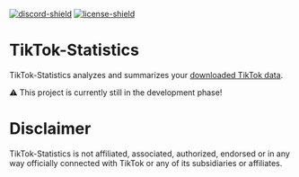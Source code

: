 [discord-invite]: https://discord.gg/hAGAuuswWW
[license]: https://github.com/12LuA/TikTok-Statistics/blob/main/LICENSE
[discord-shield]: https://discord.com/api/guilds/1264255425193447434/widget.png
[license-shield]: https://img.shields.io/github/license/12LuA/TikTok-Statistics?label=License

[![discord-shield][]][discord-invite]
[![license-shield][]][license]


# TikTok-Statistics
TikTok-Statistics analyzes and summarizes your [downloaded TikTok data](https://support.tiktok.com/en/account-and-privacy/personalized-ads-and-data/requesting-your-data).


⚠ This project is currently still in the development phase!

# Disclaimer
TikTok-Statistics is not affiliated, associated, authorized, endorsed or in any way officially connected with TikTok or any of its subsidiaries or affiliates.
